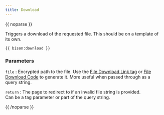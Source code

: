 ```yaml
---
title: Download
---
```

{{ noparse }}

Triggers a download of the requested file. This should be on a template of its own.

    {{ bison:download }}

### Parameters

`file`
: Encrypted path to the file. Use the [File Download Link tag](#file_download_link) or [File Download Code](#file_download_code) to generate it. More useful when passed through as a query string.

`return`
: The page to redirect to if an invalid file string is provided.  
  Can be a tag parameter or part of the query string.

{{ /noparse }}